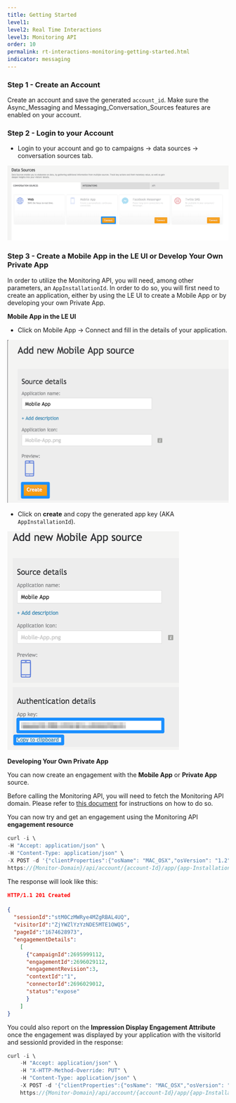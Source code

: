 ```yaml
---
title: Getting Started
level1:
level2: Real Time Interactions
level3: Monitoring API
order: 10
permalink: rt-interactions-monitoring-getting-started.html
indicator: messaging
---
```


### Step 1 - Create an Account

Create an account and save the generated `account_id`. Make sure the Async_Messaging and Messaging_Conversation_Sources features are enabled on your account.

### Step 2 - Login to your Account

* Login to your account and go to campaigns → data sources -> conversation sources tab.

![Data Source](img/monitor_start1.png)

### Step 3 - Create a Mobile App in the LE UI or Develop Your Own Private App

In order to utilize the Monitoring API, you will need, among other parameters, an `AppInstallationId`. In order to do so, you will first need to create an application, either by using the LE UI to create a Mobile App or by developing your own Private App.

**Mobile App in the LE UI**

* Click on Mobile App -> Connect and fill in the details of your application.

![Mobile App](img/monitor_start2.png)

* Click on **create** and copy the generated app key (AKA `AppInstallationId`).

![AppInstallationId](img/monitor_start3.png)

**Developing Your Own Private App**

You can now create an engagement with the **Mobile App** or **Private App** source.

Before calling the Monitoring API, you will need to fetch the Monitoring API domain. Please refer to [this document](https://developers.liveperson.com/agent-domain-domain-api.html#overview) for instructions on how to do so.

You can now try and get an engagement using the Monitoring API **engagement resource**

```javascript
curl -i \
-H "Accept: application/json" \
-H "Content-Type: application/json" \
-X POST -d '{"clientProperties":{"osName": "MAC_OSX","osVersion": "1.2","appVersion": "1.0","deviceFamily": "MOBILE"},"consumerId":"uniqueIdInBrand","engagementAttributes": [{"type": "personal","personal": {"contacts": [{"email":"bbb@test.com","phone":"12345678"},{"email":"aaa@test2.co.il","phone":"98765430"}],"age": {"age":30.0,"year":1985,"month":7,"day":22},"firstname": "test","lastname": "test2","gender": "FEMALE","company": "liveperson"}}]}' \
https://{Monitor-Domain}/api/account/{account-Id}/app/{app-Installation-Id}/engagement?v=1.0
```

The response will look like this:

```json
HTTP/1.1 201 Created

{
  "sessionId":"stM0CzMWRye4MZgRBAL4UQ",
  "visitorId":"ZjYWZlYzYzNDE5MTE1OWQ5",
  "pageId":"1674628973",
  "engagementDetails":
    [
      {"campaignId":2695999112,
      "engagementId":2696029112,
      "engagementRevision":3,
      "contextId":"1",
      "connectorId":2696029012,
      "status":"expose"
      }
    ]
}
```

You could also report on the **Impression Display Engagement Attribute** once the engagement was displayed by your application with the visitorId and sessionId provided in the response:

```javascript
curl -i \
    -H "Accept: application/json" \
    -H "X-HTTP-Method-Override: PUT" \
    -H "Content-Type: application/json" \
    -X POST -d '{"clientProperties":{"osName": "MAC_OSX","osVersion": "1.2","appVersion": "1.0","deviceFamily": "MOBILE"},"consumerId":"uniqueIdInBrand","engagementAttributes": [{"type":"impDisplay","campaign":2695999112,"engId":2696029112,"revision":3,"eContext":[{"type":"engagementContext","id":"1"}]}]}' \
    https://{Monitor-Domain}/api/account/{account-Id}/app/{app-Installation-Id}/report?v=1.0&vid=A0ZTA5YTVlYTY5NTI1ODYx&sid=Vo13h4lpShW655STQJi9Jg    
```
